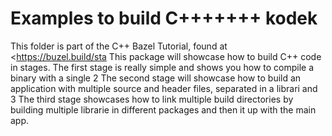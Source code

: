 # Examples to build C+++++++ kodek

This folder is part of the C++ Bazel Tutorial, found at <https://buzel.build/sta
This package will showcase how to build C++ code in stages.
The first stage is really simple and shows you how to compile a binary with a single 2
The second stage will showcase how to build an application with multiple source and header files, separated in a librari and  3
The third stage showcases how to link multiple build directories by building multiple librarie in different packages and then  it up with the main app.

